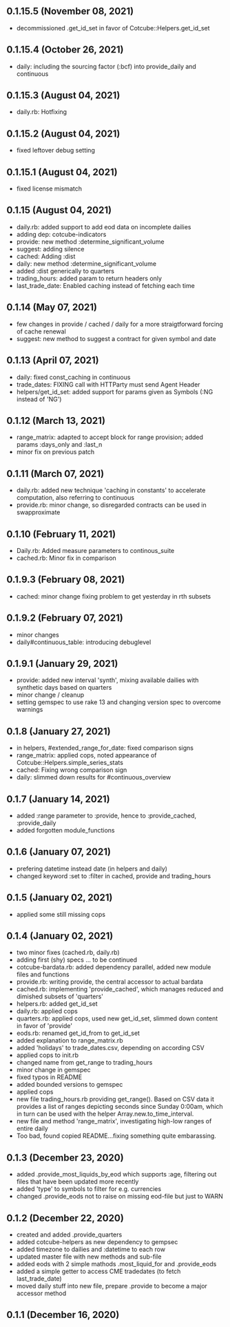 ## 0.1.15.5 (November 08, 2021)
  - decommissioned .get_id_set in favor of Cotcube::Helpers.get_id_set

## 0.1.15.4 (October 26, 2021)
  - daily: including the sourcing factor (:bcf) into provide_daily and continuous

## 0.1.15.3 (August 04, 2021)
  - daily.rb: Hotfixing

## 0.1.15.2 (August 04, 2021)
  - fixed leftover debug setting

## 0.1.15.1 (August 04, 2021)
  - fixed license mismatch

## 0.1.15 (August 04, 2021)
  - daily.rb: added support to add eod data on incomplete dailies
  - adding dep: cotcube-indicators
  - provide: new method :determine_significant_volume
  - suggest: adding silence
  - cached: Adding :dist
  - daily: new method :determine_significant_volume
  - added :dist generically to quarters
  - trading_hours: added param to return headers only
  - last_trade_date: Enabled caching instead of fetching each time

## 0.1.14 (May 07, 2021)
  - few changes in provide / cached / daily for a more straigtforward forcing of cache renewal
  - suggest: new method to suggest a contract for given symbol and date

## 0.1.13 (April 07, 2021)
  - daily: fixed const_caching in continuous
  - trade_dates: FIXING call with HTTParty must send Agent Header
  - helpers/get_id_set: added support for params given as Symbols (:NG instead of 'NG')

## 0.1.12 (March 13, 2021)
  - range_matrix: adapted to accept block for range provision; added params :days_only and :last_n
  - minor fix on previous patch

## 0.1.11 (March 07, 2021)
  - daily.rb: added new technique 'caching in constants' to accelerate computation, also referring to continuous
  - provide.rb: minor change, so disregarded contracts can be used in swapproximate

## 0.1.10 (February 11, 2021)
  - Daily.rb: Added measure parameters to continous_suite
  - cached.rb: Minor fix in comparison

## 0.1.9.3 (February 08, 2021)
  - cached: minor change fixing problem to get yesterday in rth subsets

## 0.1.9.2 (February 07, 2021)
  - minor changes
  - daily#continuous_table: introducing debuglevel

## 0.1.9.1 (January 29, 2021)
  - provide: added new interval 'synth', mixing available dailies with synthetic days based on quarters
  - minor change / cleanup
  - setting gemspec to use rake 13 and changing version spec to overcome warnings

## 0.1.8 (January 27, 2021)
  - in helpers, #extended_range_for_date: fixed comparison signs
  - range_matrix: applied cops, noted appearance of Cotcube::Helpers.simple_series_stats
  - cached: Fixing wrong comparison sign
  - daily: slimmed down results for #continuous_overview

## 0.1.7 (January 14, 2021)
  - added :range parameter to :provide, hence to :provide_cached, :provide_daily
  - added forgotten module_functions

## 0.1.6 (January 07, 2021)
  - prefering datetime instead date (in helpers and daily)
  - changed keyword :set to :filter in cached, provide and trading_hours

## 0.1.5 (January 02, 2021)
  - applied some still missing cops

## 0.1.4 (January 02, 2021)
  - two minor fixes (cached.rb, daily.rb)
  - adding first (shy) specs ... to be continued
  - cotcube-bardata.rb: added dependency parallel, added new module files and functions
  - provide.rb: writing provide, the central accessor to actual bardata
  - cached.rb: implementing 'provide_cached', which manages reduced and dimished subsets of 'quarters'
  - helpers.rb: added get_id_set
  - daily.rb: applied cops
  - quarters.rb: applied cops, used new get_id_set, slimmed down content in favor of 'provide'
  - eods.rb: renamed get_id_from to get_id_set
  - added explanation to range_matrix.rb
  - added 'holidays' to trade_dates.csv, depending on according CSV
  - applied cops to init.rb
  - changed name from get_range to trading_hours
  - minor change in gemspec
  - fixed typos in README
  - added bounded versions to gemspec
  - applied cops
  - new file trading_hours.rb providing get_range(). Based on CSV data it provides a list of ranges depicting seconds since Sunday 0:00am, which in turn can be used with the helper Array.new.to_time_interval.
  - new file and method 'range_matrix', investigating high-low ranges of entire daily
  - Too bad, found copied README...fixing something quite embarassing.

## 0.1.3 (December 23, 2020)
  - added .provide_most_liquids_by_eod which supports :age, filtering out files that have been updated more recently
  - added 'type' to symbols to filter for e.g. currencies
  - changed .provide_eods not to raise on missing eod-file but just to WARN

## 0.1.2 (December 22, 2020)
  - created and added .provide_quarters
  - added cotcube-helpers as new dependency to gempsec
  - added timezone to dailies and :datetime to each row
  - updated master file with new methods and sub-file
  - added eods with 2 simple mathods .most_liquid_for and .provide_eods
  - added a simple getter to access CME tradedates (to fetch last_trade_date)
  - moved daily stuff into new file, prepare .provide to become a major accessor method

## 0.1.1 (December 16, 2020)



